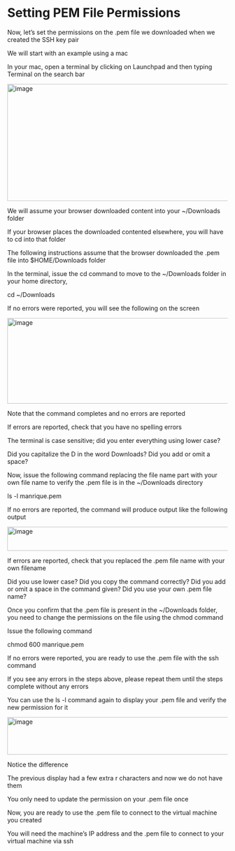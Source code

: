 # Setting PEM File Permissions
Now, let’s set the permissions on the .pem file we downloaded when we created the SSH key pair

We will start with an example using a mac

In your mac, open a terminal by clicking on Launchpad and then typing Terminal on the search bar

<img width="975" height="268" alt="image" src="https://github.com/user-attachments/assets/32994309-cf71-4d70-938b-4e375bce732a" />

We will assume your browser downloaded content into your ~/Downloads folder

If your browser places the downloaded contented elsewhere, you will have to cd into that folder

The following instructions assume that the browser downloaded the .pem file into $HOME/Downloads folder

In the terminal, issue the cd command to move to the ~/Downloads folder in your home directory, 

cd ~/Downloads

If no errors were reported, you will see the following on the screen

<img width="975" height="196" alt="image" src="https://github.com/user-attachments/assets/2c88fad8-c3e0-4000-bab7-15ad0d0b7544" />

Note that the command completes and no errors are reported

If errors are reported, check that you have no spelling errors

The terminal is case sensitive; did you enter everything using lower case?

Did you capitalize the D in the word Downloads? Did you add or omit a space?

Now, issue the following command replacing the file name part with your own file name to verify the .pem file is in the ~/Downloads directory

ls -l manrique.pem

If no errors are reported, the command will produce output like the following output

<img width="975" height="55" alt="image" src="https://github.com/user-attachments/assets/59dea012-bc1c-4d61-8144-f807e8a3bc11" />

If errors are reported, check that you replaced the .pem file name with your own filename 

Did you use lower case? Did you copy the command correctly? Did you add or omit a space in the command given? Did you use your own .pem file name? 

Once you confirm that the .pem file is present in the ~/Downloads folder, you need to change the permissions on the file using the chmod command

Issue the following command

chmod 600 manrique.pem

If no errors were reported, you are ready to use the .pem file with the ssh command

If you see any errors in the steps above, please repeat them until the steps complete without any errors

You can use the ls -l command again to display your .pem file and verify the new permission for it

<img width="975" height="86" alt="image" src="https://github.com/user-attachments/assets/570549eb-d56d-4c85-b173-7ac72b3fdba5" />

Notice the difference

The previous display had a few extra r characters and now we do not have them

You only need to update the permission on your .pem file once

Now, you are ready to use the .pem file to connect to the virtual machine you created

You will need the machine’s IP address and the .pem file to connect to your virtual machine via ssh
